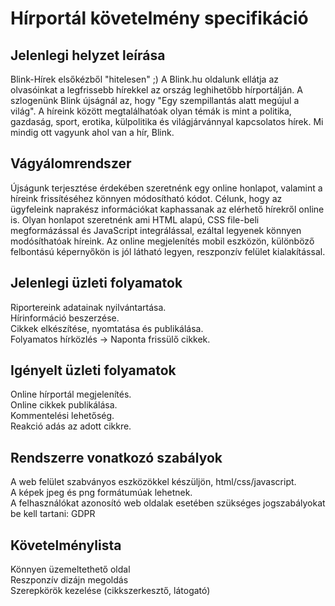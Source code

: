 # Hírportál követelmény specifikáció

## Jelenlegi helyzet leírása

Blink-Hírek elsőkézből "hitelesen" ;) 
A Blink.hu oldalunk ellátja az olvasóinkat a legfrissebb hírekkel az ország leghihetőbb hírportálján.
A szlogenünk Blink újságnál az, hogy "Egy szempillantás alatt megújul a világ". 
A híreink között megtalálhatóak olyan témák is mint a politika, gazdaság, sport, erotika, külpolitika és világjárvánnyal kapcsolatos hírek.
Mi mindig ott vagyunk ahol van a hír, Blink.

## Vágyálomrendszer

Újságunk terjesztése érdekében szeretnénk egy online honlapot, valamint a híreink frissítéséhez könnyen módosítható kódot.
Célunk, hogy az ügyfeleink naprakész információkat kaphassanak az elérhető hírekről online is.
Olyan honlapot szeretnénk ami HTML alapú, CSS file-beli megformázással és JavaScript integrálással, ezáltal legyenek könnyen modósíthatóak híreink.
Az online megjelenítés mobil eszközön, különböző felbontású képernyőkön is jól látható legyen, reszponzív felület kialakítással.

## Jelenlegi üzleti folyamatok

Riportereink adatainak nyilvántartása. <br>
Hírinformáció beszerzése. <br>
Cikkek elkészítése, nyomtatása és publikálása. <br>
Folyamatos hírközlés -> Naponta frissülő cikkek.

## Igényelt üzleti folyamatok

Online hírportál megjelenítés. <br>
Online cikkek publikálása. <br>
Kommentelési lehetőség. <br>
Reakció adás az adott cikkre.

## Rendszerre vonatkozó szabályok 
A web felület szabványos eszközökkel készüljön, html/css/javascript. <br>
A képek jpeg és png formátumúak lehetnek. <br>
A felhasználókat azonosító web oldalak esetében szükséges jogszabályokat be kell tartani: GDPR

## Követelménylista
Könnyen üzemeltethető oldal <br>
Reszponzív dizájn megoldás <br>
Szerepkörök kezelése (cikkszerkesztő, látogató)

